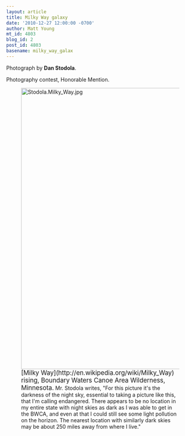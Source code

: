```yaml
---
layout: article
title: Milky Way galaxy
date: '2010-12-27 12:00:00 -0700'
author: Matt Young
mt_id: 4803
blog_id: 2
post_id: 4803
basename: milky_way_galax
---
```

Photograph by **Dan Stodola**.

Photography contest, Honorable Mention.

<figure>
<img src="{{ site.baseurl }}/uploads/2010/Stodola.Milky_Way.jpg" alt="Stodola.Milky_Way.jpg" width="500" height="750" />
<figcaption markdown="span">
<big>[Milky Way](http://en.wikipedia.org/wiki/Milky_Way) rising, Boundary Waters Canoe Area Wilderness, Minnesota.</big> Mr. Stodola writes, "For this picture it's the darkness of the night sky, essential to taking a picture like this, that I'm calling endangered.  There appears to be no location in my entire state with night skies as dark as I was able to get in the BWCA, and even at that I could still see some light pollution on the horizon.  The nearest location with similarly dark skies may be about 250 miles away from where I live."

</figcaption>
</figure>
